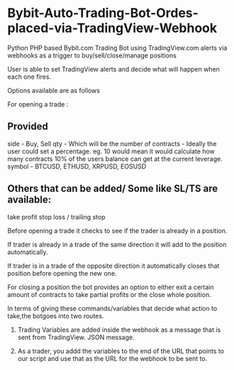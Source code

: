 # Bybit-Auto-Trading-Bot-Ordes-placed-via-TradingView-Webhook
Python PHP based Bybit.com Trading Bot using TradingView.com alerts via webhooks as a trigger to buy/sell/close/manage positions

User is able to set TradingView alerts and decide what will happen when each one fires.

Options available are as follows

For opening a trade :

Provided
---------
side - Buy, Sell
qty - Which will be the number of contracts - Ideally the user could set a percentage. eg. 10 would mean it would calculate how many contracts 10% of the users balance can get at the current leverage.
symbol - BTCUSD, ETHUSD, XRPUSD, EOSUSD

Others that can be added/ Some like SL/TS are available: 
--------
take profit
stop loss / trailing stop

Before opening a trade it checks to see if the trader is already in a position.

If trader is already in a trade of the same direction it will add to the position automatically. 

If trader is in a trade of the opposite direction it automatically closes that position before opening the new one.

For closing a position the bot provides an option to either exit a certain amount of contracts to take partial profits or the close whole position.


In terms of giving these commands/variables that decide what action to take,the botgoes into two routes.

1. Trading Variables are added inside the webhook as a message that is sent from TradingView. JSON message. 

2. As a trader, you addd the variables to the end of the URL that points to our script and use that as the URL for the webhook to be sent to.

